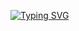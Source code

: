 [![Typing SVG](https://readme-typing-svg.herokuapp.com?color=%2336BCF7&lines=Gerasimov+Viktor+M+student+ITMO)](https://git.io/typing-svg)